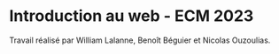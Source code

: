 # Introduction au web - ECM 2023

Travail réalisé par William Lalanne, Benoît Béguier et Nicolas Ouzoulias. 
